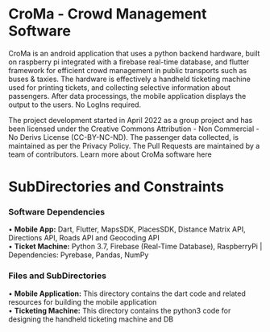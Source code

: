 # CroMa - Crowd Management Software
CroMa is an android application that uses a python backend hardware, built on raspberry pi integrated with a firebase real-time database, and flutter framework for efficient crowd management in public transports such as buses & taxies. The hardware is effectively a handheld ticketing machine used for printing tickets, and collecting selective information about passengers. After data processings, the mobile application displays the output to the users. No LogIns required.

The project development started in April 2022 as a group project and has been licensed under the Creative Commons Attribution - Non Commercial - No Derivs License (CC-BY-NC-ND). The passenger data collected, is maintained as per the Privacy Policy. The Pull Requests are maintained by a team of contributors. Learn more about CroMa software here

# SubDirectories and Constraints
### Software Dependencies
• **Mobile App:** Dart, Flutter, MapsSDK, PlacesSDK, Distance Matrix API, Directions API, Roads API and Geocoding API
<br>
• **Ticket Machine:** Python 3.7, Firebase (Real-Time Database), RaspberryPi | Dependencies: Pyrebase, Pandas, NumPy

### Files and SubDirectories
• **Mobile Application:** This directory contains the dart code and related resources for building the mobile application
<br>
• **Ticketing Machine:** This directory contains the python3 code for designing the handheld ticketing machine and DB
